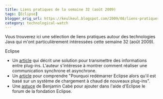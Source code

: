 ```yaml
---
title: Liens pratiques de la semaine 32 (août 2009)
tags: [Eclipse]
blogger_orig_url: https://keulkeul.blogspot.com/2009/08/liens-pratiques-de-la-semaine.html
category: technological-watch
---
```


Vous trouverez ici une sélection de liens pratiques autour des technologies Java qui m'ont particulièrement intéressées cette semaine 32 (août 2009).

Eclipse  

* Un [article](http://www.techjava.de/topics/2009/07/passing-data-between-plug-ins/) qui décrit une solution pour transmettre des informations entre plug-ins. L'auteur s'intéresse à montrer comment réaliser une communication synchrone et asynchrone.
* Un [article](http://eclipsesource.com/blogs/2009/07/23/osgi-dynamics-and-eclipse/) pour comprendre "Pourquoi redémarrer Eclipse alors qu'il est basé sur un système de chargement à chaud de nouveaux plug-ins".
* Une [astuce](http://blog.benjamin-cabe.com/2009/07/30/query-eclipse-community-forums-from-online-help) de Benjamin Cabé pour ajouter dans l'aide d'Eclipse le forum de la fondation Eclipse.